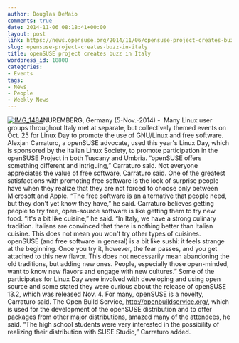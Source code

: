 ```yaml
---
author: Douglas DeMaio
comments: true
date: 2014-11-06 08:18:41+00:00
layout: post
link: https://news.opensuse.org/2014/11/06/opensuse-project-creates-buzz-in-italy/
slug: opensuse-project-creates-buzz-in-italy
title: openSUSE project creates buzz in Italy
wordpress_id: 18808
categories:
- Events
tags:
- News
- People
- Weekly News
---
```


[![IMG_1484](/wp-content/uploads/2014/11/IMG_1484.jpg)](/wp-content/uploads/2014/11/IMG_1484.jpg)NUREMBERG, Germany (5-Nov.-2014) -  Many Linux user groups throughout Italy met at separate, but collectively themed events on Oct. 25 for Linux Day to promote the use of GNU/Linux and free software.
Alexjan Carraturo, a openSUSE advocate, used this year's Linux Day, which is sponsored by the Italian Linux Society, to promote participation in the openSUSE Project in both Tuscany and Umbria.
“openSUSE offers something different and intriguing,” Carraturo said.
Not everyone appreciates the value of free software, Carraturo said. One of the greatest satisfactions with promoting free software is the look of surprise people have when they realize that they are not forced to choose only between Microsoft and Apple.
“The free software is an alternative that people need, but they don't yet know they have,” he said.<!-- more -->
Carraturo believes getting people to try free, open-source software is like getting them to try new food.
“It's a bit like cuisine,” he said. “In Italy, we have a strong culinary tradition. Italians are convinced that there is nothing better than Italian cuisine. This does not mean you won't try other types of cuisines. openSUSE (and free software in general) is a bit like sushi: it feels strange at the beginning. Once you try it, however, the fear passes, and you get attached to this new flavor. This does not necessarily mean abandoning the old traditions, but adding new ones. People, especially those open-minded, want to know new flavors and engage with new cultures.”
Some of the participates for Linux Day were involved with developing and using open source and some stated they were curious about the release of openSUSE 13.2, which was released Nov. 4.
For many, openSUSE is a novelty, Carraturo said.
The Open Build Service, http://openbuildservice.org/, which is used for the development of the openSUSE distribution and to offer packages from other major distributions, amazed many of the attendees, he said.
“The high school students were very interested in the possibility of realizing their distribution with SUSE Studio,” Carraturo added.
